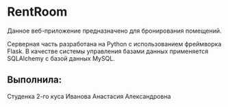 # RentRoom

Данное веб-приложение предназначено для бронирования помещений. 

Серверная часть разработана на Python с использованием фреймворка Flask. В качестве системы управления базами данных применяется SQLAlchemy с базой данных MySQL.

## Выполнила:
Студенка 2-го куса Иванова Анастасия Александровна
